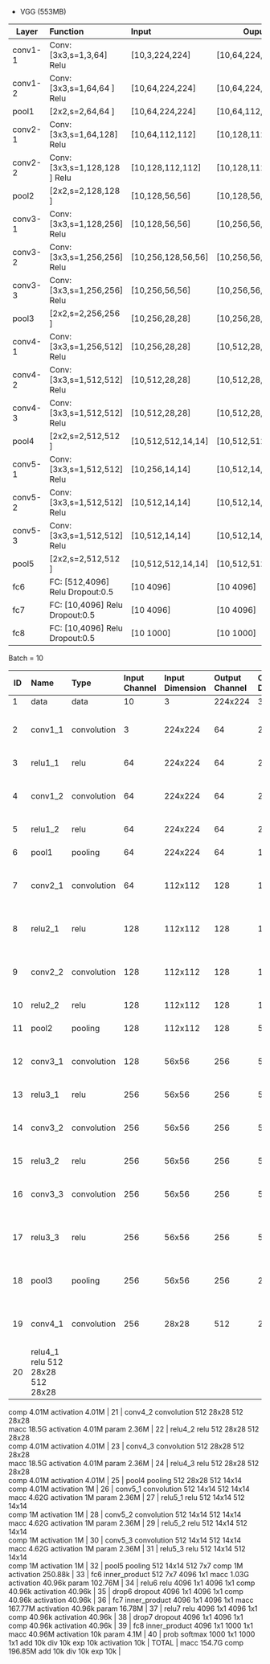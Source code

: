 * VGG (553MB)

| Layer        | Function        | Input | Ouput |
| ------------- |:-------------| :-----|-------|
| conv1-1     | Conv:[3x3,s=1,3,64] Relu| [10,3,224,224] | [10,64,224,224] |
| conv1-2     | Conv:[3x3,s=1,64,64 ] Relu| [10,64,224,224] | [10,64,224,224] |
| pool1     | [2x2,s=2,64,64 ] | [10,64,224,224] | [10,64,112,112] |
| conv2-1     | Conv:[3x3,s=1,64,128] Relu| [10,64,112,112] | [10,128,112,112] |
| conv2-2     | Conv:[3x3,s=1,128,128 ] Relu| [10,128,112,112] | [10,128,112,112] |
| pool2       | [2x2,s=2,128,128 ] | [10,128,56,56] | [10,128,56,56] |
| conv3-1     | Conv:[3x3,s=1,128,256] Relu| [10,128,56,56] | [10,256,56,56] |
| conv3-2     | Conv:[3x3,s=1,256,256] Relu| [10,256,128,56,56] | [10,256,56,56] |
| conv3-3     | Conv:[3x3,s=1,256,256] Relu| [10,256,56,56] | [10,256,56,56] |
| pool3       | [2x2,s=2,256,256 ] | [10,256,28,28] | [10,256,28,28] |
| conv4-1     | Conv:[3x3,s=1,256,512] Relu| [10,256,28,28] | [10,512,28,28] |
| conv4-2     | Conv:[3x3,s=1,512,512] Relu| [10,512,28,28] | [10,512,28,28] |
| conv4-3     | Conv:[3x3,s=1,512,512] Relu| [10,512,28,28] | [10,512,28,28] |
| pool4       | [2x2,s=2,512,512 ] | [10,512,512,14,14] | [10,512,512,14,14] |
| conv5-1     | Conv:[3x3,s=1,512,512] Relu| [10,256,14,14] | [10,512,14,14] |
| conv5-2     | Conv:[3x3,s=1,512,512] Relu| [10,512,14,14] | [10,512,14,14] |
| conv5-3     | Conv:[3x3,s=1,512,512] Relu| [10,512,14,14] | [10,512,14,14] |
| pool5       | [2x2,s=2,512,512 ] | [10,512,512,14,14] | [10,512,512,7,7] |
| fc6         | FC: [512,4096] Relu Dropout:0.5 | [10 4096] | [10 4096] |
| fc7         | FC: [10,4096] Relu Dropout:0.5 | [10 4096] | [10 4096] |
| fc8         | FC: [10,4096] Relu Dropout:0.5 | [10 1000] | [10 1000] |


Batch = 10


| ID | Name | Type | Input Channel | Input Dimension | Output Channel | Output Dimension | OPS | Mem |
| -- | :--- | :--- | :--- | :--- | :--- |:--- | :--- | :--- | 
| 1	 | data | data | 10    |	3	  | 224x224 | 	3	 | 224x224	|              | activation	1.51M |
| 2	| conv1_1 | 	convolution	| 	3	 | 224x224	| 64	| 224x224	| macc	867.04M | activation	32.11M param	1.79k |
| 3	| relu1_1	| relu | 64	 | 224x224 |	64	| 224x224	| comp	32.11M | activation	32.11M |
| 4	| conv1_2	| convolution | 64 | 224x224 | 	64	| 224x224	| macc	18.5G |activation	32.11M param	36.93k |
| 5	| relu1_2	| relu | 		64| 	224x224| 	64| 	224x224| 	comp	32.11M | activation	32.11M | 
| 6	| pool1 | pooling | 		64| 	224x224| 	64| 	112x112| 	comp	32.11M | activation	8.03M |
| 7	| conv2_1 | convolution | 64 | 	112x112 | 	128 | 	112x112	| macc	9.25G |activation	16.06M param	73.86k |
| 8	| relu2_1	| relu | 128 | 112x112 |128 |	112x112	|comp	16.06M activation	16.06M |
| 9	| conv2_2 | convolution | 128 | 112x112 | 128 | 112x112 | macc	18.5G | activation	16.06M param	147.58k |
| 10 | relu2_2 | relu |	128 |	112x112 |	128 |	112x112 |	comp	16.06M | activation	16.06M |
| 11 | pool2 |	pooling |	128 |	112x112 |	128 |	56x56 |	comp	16.06M  | activation	4.01M  |
| 12 |	conv3_1 |	convolution |	128 |	56x56 |	256 |	56x56 |	macc	9.25G  | activation	8.03M param	295.17k |
| 13 |	relu3_1 |	relu |		256 |	56x56 |	256 |	56x56 |	comp	8.03M  | activation	8.03M |
| 14 |	conv3_2 |	convolution |		256 |	56x56 |	256 |	56x56 |	macc	18.5G |activation	8.03M param	590.08k  |
| 15 |	relu3_2 |	relu |	256 |	56x56 |	256 |	56x56 |	comp	8.03M | activation	8.03M
| 16 |	conv3_3 |	convolution |	256	 |56x56	 |256	 |56x56	 |macc	18.5G | activation	8.03M param	590.08k  |
| 17 |	relu3_3 |	relu |		256 |	56x56 |	256 |	56x56 |	 | comp	8.03M activation	8.03M |
| 18 |	pool3 |	pooling |	256 |	56x56 |	256 |	28x28 |	comp	8.03M activation	2.01M  |
| 19 |	conv4_1 |	convolution |		256 |	28x28 |	512 |	28x28 |	macc	9.25G | activation	4.01M param	1.18M  |
| 20 |	relu4_1	relu		512	28x28	512	28x28	
comp	4.01M
activation	4.01M
| 21 |	conv4_2	convolution		512	28x28	512	28x28	
macc	18.5G
activation	4.01M
param	2.36M
| 22 |	relu4_2	relu		512	28x28	512	28x28	
comp	4.01M
activation	4.01M
| 23 |	conv4_3	convolution		512	28x28	512	28x28	
macc	18.5G
activation	4.01M
param	2.36M
| 24 |	relu4_3	relu		512	28x28	512	28x28	
comp	4.01M
activation	4.01M
| 25 |	pool4	pooling		512	28x28	512	14x14	
comp	4.01M
activation	1M
| 26 |	conv5_1	convolution		512	14x14	512	14x14	
macc	4.62G
activation	1M
param	2.36M
| 27 |	relu5_1	relu		512	14x14	512	14x14	
comp	1M
activation	1M
| 28 |	conv5_2	convolution		512	14x14	512	14x14	
macc	4.62G
activation	1M
param	2.36M
| 29 |	relu5_2	relu		512	14x14	512	14x14	
comp	1M
activation	1M
| 30 |	conv5_3	convolution		512	14x14	512	14x14	
macc	4.62G
activation	1M
param	2.36M
| 31 |	relu5_3	relu		512	14x14	512	14x14	
comp	1M
activation	1M
| 32 |	pool5	pooling		512	14x14	512	7x7	
comp	1M
activation	250.88k
| 33 |	fc6	inner_product		512	7x7	4096	1x1	
macc	1.03G
activation	40.96k
param	102.76M
| 34 |	relu6	relu		4096	1x1	4096	1x1	
comp	40.96k
activation	40.96k
| 35 |	drop6	dropout		4096	1x1	4096	1x1	
comp	40.96k
activation	40.96k
| 36 |	fc7	inner_product		4096	1x1	4096	1x1	
macc	167.77M
activation	40.96k
param	16.78M
| 37 |	relu7	relu		4096	1x1	4096	1x1	
comp	40.96k
activation	40.96k
| 38 |	drop7	dropout		4096	1x1	4096	1x1	
comp	40.96k
activation	40.96k
| 39 |	fc8	inner_product		4096	1x1	1000	1x1	
macc	40.96M
activation	10k
param	4.1M
| 40 |	prob	softmax		1000	1x1	1000	1x1	
add	10k
div	10k
exp	10k
activation	10k
| TOTAL |	macc	154.7G comp	196.85M add	10k div	10k exp	10k |
